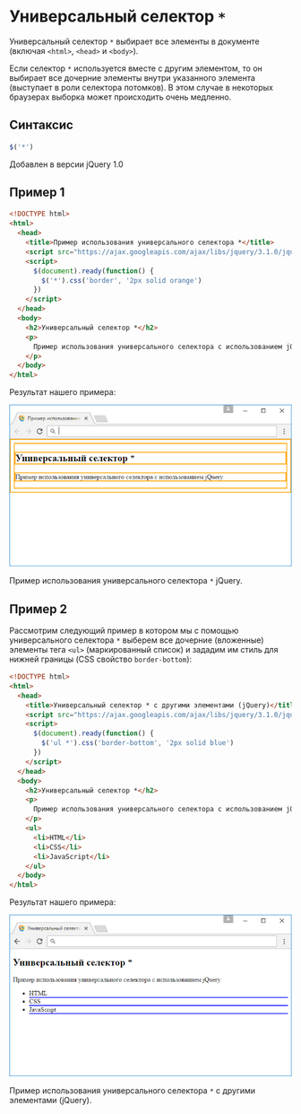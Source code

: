# Универсальный селектор `*`

Универсальный селектор `*` выбирает все элементы в документе (включая `<html>`, `<head>` и `<body>`).

Если селектор `*` используется вместе с другим элементом, то он выбирает все дочерние элементы внутри указанного элемента (выступает в роли селектора потомков). В этом случае в некоторых браузерах выборка может происходить очень медленно.

## Синтаксис

```js
$('*')
```

Добавлен в версии jQuery 1.0

## Пример 1

```html
<!DOCTYPE html>
<html>
  <head>
    <title>Пример использования универсального селектора *</title>
    <script src="https://ajax.googleapis.com/ajax/libs/jquery/3.1.0/jquery.min.js"></script>
    <script>
      $(document).ready(function() {
        $('*').css('border', '2px solid orange')
      })
    </script>
  </head>
  <body>
    <h2>Универсальный селектор *</h2>
    <p>
      Пример использования универсального селектора с использованием jQuery.
    </p>
  </body>
</html>
```

Результат нашего примера:

![Пример использования универсального селектора * jQuery.](999.png)

Пример использования универсального селектора `*` jQuery.

## Пример 2

Рассмотрим следующий пример в котором мы с помощью универсального селектора `*` выберем все дочерние (вложенные) элементы тега `<ul>` (маркированный список) и зададим им стиль для нижней границы (CSS свойство `border-bottom`):

```html
<!DOCTYPE html>
<html>
  <head>
    <title>Универсальный селектор * с другими элементами (jQuery)</title>
    <script src="https://ajax.googleapis.com/ajax/libs/jquery/3.1.0/jquery.min.js"></script>
    <script>
      $(document).ready(function() {
        $('ul *').css('border-bottom', '2px solid blue')
      })
    </script>
  </head>
  <body>
    <h2>Универсальный селектор *</h2>
    <p>
      Пример использования универсального селектора с использованием jQuery.
    </p>
    <ul>
      <li>HTML</li>
      <li>CSS</li>
      <li>JavaScript</li>
    </ul>
  </body>
</html>
```

Результат нашего примера:

![Пример использования универсального селектора * с другими элементами (jQuery).](998.png)

Пример использования универсального селектора `*` с другими элементами (jQuery).
